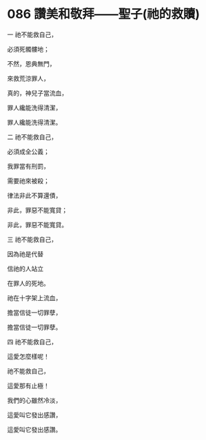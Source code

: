 # 086 讚美和敬拜——聖子(祂的救贖)

一 祂不能救自己，

必須死髑髏地；

不然，恩典無門，

來救荒涼罪人，

真的，神兒子當流血，

罪人纔能洗得清潔，

罪人纔能洗得清潔。

二 祂不能救自己，

必須成全公義；

我罪當有刑罰，

需要祂來被殺；

律法非此不算還債，

非此，罪惡不能寬貸；

非此，罪惡不能寬貸。

三 祂不能救自己，

因為祂是代替

信祂的人站立

在罪人的死地。

祂在十字架上流血，

擔當信徒一切罪孽，

擔當信徒一切罪孽。

四 祂不能救自己，

這愛怎麼樣呢！

祂不能救自己，

這愛那有止極！

我們的心雖然冷淡，

這愛叫它發出感讚，

這愛叫它發出感讚。

